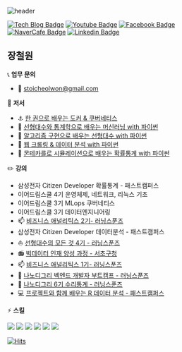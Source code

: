 ![header](https://capsule-render.vercel.app/api?type=Soft&color=8A0806&height=80&section=header&text=이론과%20실전의%20조합&fontSize=20&fontColor=F2F2F2)

[![Tech Blog Badge](http://img.shields.io/badge/-Tech%20blog-black?style=flat-square&logo=github&link=https://losskatsu.github.io)](https://losskatsu.github.io)
[![Youtube Badge](https://img.shields.io/badge/Youtube-ff0000?style=flat-square&logo=youtube&link=https://www.youtube.com/channel/UCHGdug7d72yrZq1cRORahXA)](https://www.youtube.com/channel/UCHGdug7d72yrZq1cRORahXA)
[![Facebook Badge](https://img.shields.io/badge/facebook-1877f2?style=flat-square&logo=facebook&logoColor=white&link=https://www.facebook.com/cheolwon.jang.87/)](https://www.facebook.com/cheolwon.jang.87/)
[![NaverCafe Badge](http://img.shields.io/badge/-NaverCafe-darkgreen?style=flat-square&logo=Lit&https://cafe.naver.com/aifromstat)](https://cafe.naver.com/aifromstat)
[![Linkedin Badge](https://img.shields.io/badge/linkedin-0A66C2?style=flat-square&logo=linkedin&link=https://www.linkedin.com/in/cheolwon-jang/)](https://www.linkedin.com/in/cheolwon-jang/)

## 장철원  


 :telephone_receiver: **업무 문의** 

* :e-mail: stoicheolwon@gmail.com

:closed_book: **저서**

* :anchor: [한 권으로 배우는 도커 & 쿠버네티스](https://www.yes24.com/Product/Goods/126115324)  
* :rocket: [선형대수와 통계학으로 배우는 머신러닝 with 파이썬](http://www.yes24.com/Product/Goods/97032765?OzSrank=1)  
* :turtle: [알고리즘 구현으로 배우는 선형대수 with 파이썬](http://www.yes24.com/Product/Goods/105772247)  
* :satellite: [웹 크롤링 & 데이터 분석 with 파이썬](http://www.yes24.com/Product/Goods/106175772)  
* 🌠 [몬테카를로 시뮬레이션으로 배우는 확률통계 with 파이썬](http://www.yes24.com/Product/Goods/117709828)   

:pencil2: **강의**  

* 삼성전자 Citizen Developer 확률통계 - 패스트캠퍼스
* 이어드림스쿨 4기 운영체제, 네트워크, 리눅스 기초   
* 이어드림스쿨 3기 MLops 쿠버네티스
* 이어드림스쿨 3기 데이터엔지니어링   
* :mailbox: [비즈니스 애널리틱스 2기- 러닝스푼즈](https://learningspoons.com/course/detail/ba/)  
* 삼성전자 Citizen Developer 데이터분석 - 패스트캠퍼스  
* :sailboat: [선형대수의 모든 것 4기 - 러닝스푼즈](https://learningspoons.com/course/detail/linear_algebra/)  
* :radio: [빅데이터 인재 양성 과정 - 서초구청](https://learningspoons.notion.site/X-6fc3ecc40d6f4beeb42fa52499bed721)
* :mailbox: [비즈니스 애널리틱스 1기- 러닝스푼즈](https://learningspoons.com/course/detail/ba/)  
* :snake: [나노디그리 벡엔드 개발자 부트캠프 - 러닝스푼즈](https://learningspoons.com/course/detail/django-backend/)  
* :school: [나노디그리 6기 수리통계 - 러닝스푼즈](https://learningspoons.com/course/detail/tobedataanalyst/)  
* :computer: [프로젝트와 함께 배우는 R 데이터 분석 - 패스트캠퍼스](https://fastcampus.co.kr/data_online_rdata)  

:zap: **스킬**   

<div align=left> 
<img src="https://img.shields.io/badge/Ubuntu-E95420?style=flat-square&logo=Ubuntu&logoColor=white"/>
<img src="https://img.shields.io/badge/Python-3776AB?style=flat-square&logo=Python&logoColor=white"/>
<img src="https://img.shields.io/badge/scikitlearn-F7931E?style=flat-square&logo=scikitlearn&logoColor=white"/>
<img src="https://img.shields.io/badge/PyTorch-EE4C2C?style=flat-square&logo=PyTorch&logoColor=white"/>
<img src="https://img.shields.io/badge/Docker-2496ED?style=flat-square&logo=Docker&logoColor=white"/>
<img src="https://img.shields.io/badge/Kubernetes-326CE5?style=flat-square&logo=Kubernetes&logoColor=white"/>
<br>
</div>


[![Hits](https://hits.seeyoufarm.com/api/count/incr/badge.svg?url=https%3A%2F%2Fgithub.com%2Flosskatsu&count_bg=%2379C83D&title_bg=%23555555&icon=&icon_color=%23E7E7E7&title=hits&edge_flat=false)](https://hits.seeyoufarm.com)







<!--
**losskatsu/losskatsu** is a ✨ _special_ ✨ repository because its `README.md` (this file) appears on your GitHub profile.

Here are some ideas to get you started:

- 🔭 I’m currently working on ...
- 🌱 I’m currently learning ...
- 👯 I’m looking to collaborate on ...
- 🤔 I’m looking for help with ...
- 💬 Ask me about ...
- 📫 How to reach me: ...
- 😄 Pronouns: ...👋
- ⚡ Fun fact: ...

헤더 수정하는 사이트 https://github.com/kyechan99/capsule-render#how-to-use
이모지 사이트 https://inpa.tistory.com/entry/MarkDown-%F0%9F%93%9A-Emoji-%EC%9D%B4%EB%AA%A8%ED%8B%B0%EC%BD%98-%EC%82%AC%EC%9A%A9%ED%95%98%EA%B8%B0

성적표
 
![Cheolwon's GitHub stats](https://github-readme-stats.vercel.app/api?username=losskatsu&show_icons=true&theme=jolly)

![Top Langs](https://github-readme-stats.vercel.app/api/top-langs/?username=losskatsu&layout=compact&theme=jolly)  
 

-->
